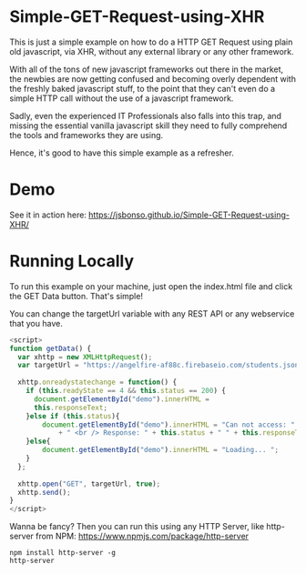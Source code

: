 # Simple-GET-Request-using-XHR



This is just a simple example on how to do a HTTP GET Request using plain old javascript, via XHR, 
without any external library or any other framework. 


With all of the tons of new javascript frameworks out there in the market, the newbies are now getting confused and becoming overly dependent 
with the freshly 
baked javascript stuff, to the point that they can't even do a simple HTTP call without the use of a javascript framework. 


Sadly, even the experienced IT Professionals also falls into this trap, and missing the essential vanilla javascript skill they need to 
fully comprehend 
the tools and frameworks they are using. 

Hence, it's good to have this simple example as a refresher. 



# Demo
See it in action here: 
https://jsbonso.github.io/Simple-GET-Request-using-XHR/


# Running Locally

To run this example on your machine, just open the index.html file and click the GET Data button. That's simple!


You can change the targetUrl variable with any REST API or any webservice that you have.

```javascript
<script>
function getData() {
  var xhttp = new XMLHttpRequest();
  var targetUrl = "https://angelfire-af88c.firebaseio.com/students.json";
  
  xhttp.onreadystatechange = function() {
    if (this.readyState == 4 && this.status == 200) {
      document.getElementById("demo").innerHTML =
      this.responseText;
    }else if (this.status){
		document.getElementById("demo").innerHTML = "Can not access: " + targetUrl 
			+ " <br /> Response: " + this.status + " " + this.responseText;
	}else{
		document.getElementById("demo").innerHTML = "Loading... ";
	}
  };
  
  xhttp.open("GET", targetUrl, true);
  xhttp.send();
}
</script>
```

Wanna be fancy? Then you can run this using any HTTP Server, like http-server from NPM: https://www.npmjs.com/package/http-server

	npm install http-server -g 
	http-server
